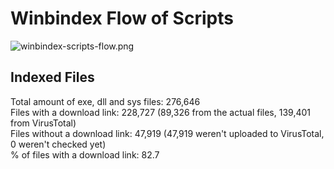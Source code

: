 # Winbindex Flow of Scripts

![winbindex-scripts-flow.png](winbindex-scripts-flow.png)

## Indexed Files

<!--FileStats-->
Total amount of exe, dll and sys files: 276,646  
Files with a download link: 228,727 (89,326 from the actual files, 139,401 from VirusTotal)  
Files without a download link: 47,919 (47,919 weren't uploaded to VirusTotal, 0 weren't checked yet)  
% of files with a download link: 82.7  
<!--/FileStats-->
